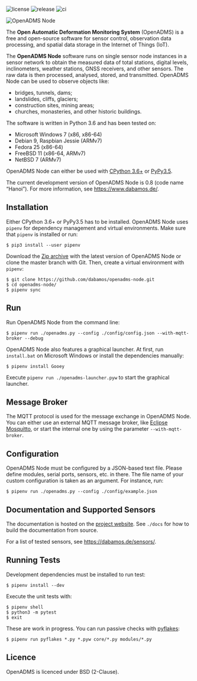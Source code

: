 ![license](https://img.shields.io/github/license/dabamos/openadms.svg)
![release](https://img.shields.io/github/release/dabamos/openadms-node.svg)
![ci](https://img.shields.io/travis/dabamos/openadms-node.svg)

![OpenADMS Node](https://www.dabamos.de/github/openadms.png)

The **Open Automatic Deformation Monitoring System** (OpenADMS) is a free and
open-source software for sensor control, observation data processing, and
spatial data storage in the Internet of Things (IoT).

The **OpenADMS Node** software runs on single sensor node instances in a sensor
network to obtain the measured data of total stations, digital levels,
inclinometers, weather stations, GNSS receivers, and other sensors.  The raw
data is then processed, analysed, stored, and transmitted. OpenADMS Node can be
used to observe objects like:

* bridges, tunnels, dams;
* landslides, cliffs, glaciers;
* construction sites, mining areas;
* churches, monasteries, and other historic buildings.

The software is written in Python 3.6 and has been tested on:

* Microsoft Windows 7 (x86, x86-64)
* Debian 9, Raspbian Jessie (ARMv7)
* Fedora 25 (x86-64)
* FreeBSD 11 (x86-64, ARMv7)
* NetBSD 7 (ARMv7)

OpenADMS Node can either be used with [CPython 3.6+](https://www.python.org/) or
[PyPy3.5](https://pypy.org/).

The current development version of OpenADMS Node is 0.8 (code name “Hanoi”).
For more information, see https://www.dabamos.de/.

## Installation
Either CPython 3.6+ or PyPy3.5 has to be installed. OpenADMS Node uses `pipenv`
for dependency management and virtual environments. Make sure that `pipenv` is
installed or run:
```
$ pip3 install --user pipenv
```
Download the [Zip archive](https://github.com/dabamos/openadms-node/archive/master.zip)
with the latest version of OpenADMS Node or clone the master branch with Git.
Then, create a virtual environment with `pipenv`:
```
$ git clone https://github.com/dabamos/openadms-node.git
$ cd openadms-node/
$ pipenv sync
```

## Run
Run OpenADMS Node from the command line:
```
$ pipenv run ./openadms.py --config ./config/config.json --with-mqtt-broker --debug
```
OpenADMS Node also features a graphical launcher. At first, run `install.bat` on
Microsoft Windows or install the dependencies manually:
```
$ pipenv install Gooey
```
Execute `pipenv run ./openadms-launcher.pyw` to start the graphical launcher.

## Message Broker
The MQTT protocol is used for the message exchange in OpenADMS Node. You can
either use an external MQTT message broker, like
[Eclipse Mosquitto](https://mosquitto.org/), or start the internal one by using
the parameter `--with-mqtt-broker`.

## Configuration
OpenADMS Node must be configured by a JSON-based text file. Please define
modules, serial ports, sensors, etc. in there. The file name of your custom
configuration is taken as an argument. For instance, run:
```
$ pipenv run ./openadms.py --config ./config/example.json
```

## Documentation and Supported Sensors
The documentation is hosted on the
[project website](https://www.dabamos.de/manual/openadms-node/).
See `./docs` for how to build the documentation from source.

For a list of tested sensors, see https://dabamos.de/sensors/.

## Running Tests
Development dependencies must be installed to run test:
```
$ pipenv install --dev
```
Execute the unit tests with:

```
$ pipenv shell
$ python3 -m pytest
$ exit
```
These are work in progress. You can run passive checks with
[pyflakes](https://pypi.python.org/pypi/pyflakes):
```
$ pipenv run pyflakes *.py *.pyw core/*.py modules/*.py
```

## Licence
OpenADMS is licenced under BSD (2-Clause).
